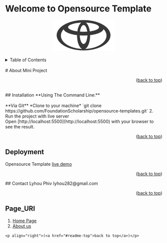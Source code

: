 <a name="readme-top"></a>
# Welcome to Opensource Template
<div align="center">
  <a href="">
    <img src="https://github.com/lyhou123/Mini_Project/blob/main/img/Toyota-logo.png" alt="Logo" width="200" height="100">
  </a
 </div>
 </div>
<br>
<details>
  <summary>Table of Contents</summary>
  <ol>
    <li>
      <a href="#About Opensource Template">About The Project</a>
    </li>
    <li>
      <a href="#getting-started">Getting Started</a>
      <ul>
        <li><a href="#Installation">Local Installation</a></li>
        <li><a href="#Deployment">Deployment</a></li>
      </ul>
        <li>
      <a href="#Page_URl">Page Url</a>
    </li>
        <li>
      <a href="#Contact">Contact Us</a>
    </li>
    </li>
  </ol>
</details>
<br>
# About Mini Project
 <p align="right">(<a href="#readme-top">back to top</a>)</p>
<br>
## Installation
**Using The Command Line:**
<br>
<br>
**Via Git**
*Clone to your machine*
`git clone https://github.com/FoundationScholarship/opensource-templates.git`
2. Run the project with live server
<br>
Open [http://localhost:5500](http://localhost:5500) with your browser to see the result.
<p align="right">(<a href="#readme-top">back to top</a>)</p>

## Deployment
 Opensource Template [live demo](https://opensource-templates-9xu7.vercel.app/)
 <p align="right">(<a href="#readme-top">back to top</a>)</p>
 ## Contact
Lyhou Phiv lyhou282@gmail.com
<p align="right">(<a href="#readme-top">back to top</a>)</p>

 ## Page_URl
 1.  [Home Page](https://opensource-templates-9xu7.vercel.app/)
 5.  [About us](https://opensource-templates-9xu7.vercel.app/html/about.html)
  

    <p align="right">(<a href="#readme-top">back to top</a>)</p>